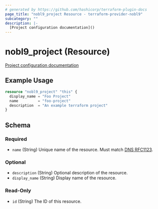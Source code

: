 ```yaml
---
# generated by https://github.com/hashicorp/terraform-plugin-docs
page_title: "nobl9_project Resource - terraform-provider-nobl9"
subcategory: ""
description: |-
  [Project configuration documentation]()
---
```


# nobl9_project (Resource)

[Project configuration documentation]()

## Example Usage

```terraform
resource "nobl9_project" "this" {
  display_name = "Foo Project"
  name         = "foo-project"
  description  = "An example terraform project"
}
```

<!-- schema generated by tfplugindocs -->
## Schema

### Required

- `name` (String) Unique name of the resource. Must match [DNS RFC1123](https://kubernetes.io/docs/concepts/overview/working-with-objects/names/#names).

### Optional

- `description` (String) Optional description of the resource.
- `display_name` (String) Display name of the resource.

### Read-Only

- `id` (String) The ID of this resource.


